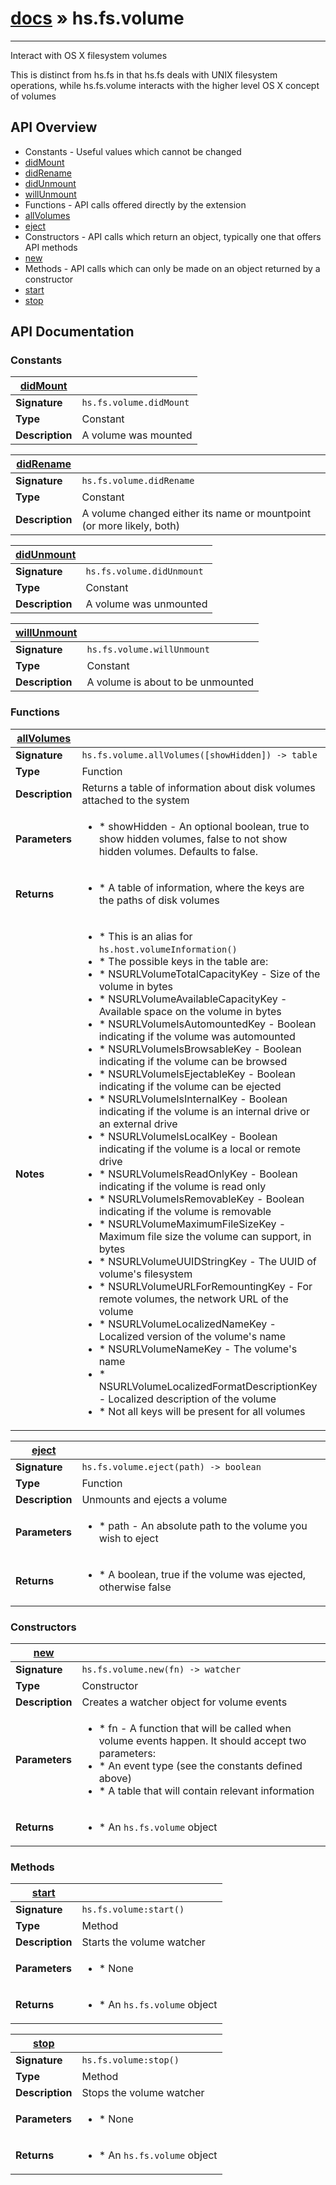 # [docs](index.md) » hs.fs.volume
---

Interact with OS X filesystem volumes

This is distinct from hs.fs in that hs.fs deals with UNIX filesystem operations, while hs.fs.volume interacts with the higher level OS X concept of volumes

## API Overview
* Constants - Useful values which cannot be changed
 * [didMount](#didMount)
 * [didRename](#didRename)
 * [didUnmount](#didUnmount)
 * [willUnmount](#willUnmount)
* Functions - API calls offered directly by the extension
 * [allVolumes](#allVolumes)
 * [eject](#eject)
* Constructors - API calls which return an object, typically one that offers API methods
 * [new](#new)
* Methods - API calls which can only be made on an object returned by a constructor
 * [start](#start)
 * [stop](#stop)

## API Documentation

### Constants

| [didMount](#didMount)         |                                                                                     |
| --------------------------------------------|-------------------------------------------------------------------------------------|
| **Signature**                               | `hs.fs.volume.didMount`                                                                    |
| **Type**                                    | Constant                                                                     |
| **Description**                             | A volume was mounted                                                                     |

| [didRename](#didRename)         |                                                                                     |
| --------------------------------------------|-------------------------------------------------------------------------------------|
| **Signature**                               | `hs.fs.volume.didRename`                                                                    |
| **Type**                                    | Constant                                                                     |
| **Description**                             | A volume changed either its name or mountpoint (or more likely, both)                                                                     |

| [didUnmount](#didUnmount)         |                                                                                     |
| --------------------------------------------|-------------------------------------------------------------------------------------|
| **Signature**                               | `hs.fs.volume.didUnmount`                                                                    |
| **Type**                                    | Constant                                                                     |
| **Description**                             | A volume was unmounted                                                                     |

| [willUnmount](#willUnmount)         |                                                                                     |
| --------------------------------------------|-------------------------------------------------------------------------------------|
| **Signature**                               | `hs.fs.volume.willUnmount`                                                                    |
| **Type**                                    | Constant                                                                     |
| **Description**                             | A volume is about to be unmounted                                                                     |

### Functions

| [allVolumes](#allVolumes)         |                                                                                     |
| --------------------------------------------|-------------------------------------------------------------------------------------|
| **Signature**                               | `hs.fs.volume.allVolumes([showHidden]) -> table`                                                                    |
| **Type**                                    | Function                                                                     |
| **Description**                             | Returns a table of information about disk volumes attached to the system                                                                     |
| **Parameters**                              | <ul><li> * showHidden - An optional boolean, true to show hidden volumes, false to not show hidden volumes. Defaults to false.</li></ul> |
| **Returns**                                 | <ul><li> * A table of information, where the keys are the paths of disk volumes</li></ul>          |
| **Notes**                                   | <ul><li> * This is an alias for `hs.host.volumeInformation()`</li><li> * The possible keys in the table are:</li><li>  * NSURLVolumeTotalCapacityKey - Size of the volume in bytes</li><li>  * NSURLVolumeAvailableCapacityKey - Available space on the volume in bytes</li><li>  * NSURLVolumeIsAutomountedKey - Boolean indicating if the volume was automounted</li><li>  * NSURLVolumeIsBrowsableKey - Boolean indicating if the volume can be browsed</li><li>  * NSURLVolumeIsEjectableKey - Boolean indicating if the volume can be ejected</li><li>  * NSURLVolumeIsInternalKey - Boolean indicating if the volume is an internal drive or an external drive</li><li>  * NSURLVolumeIsLocalKey - Boolean indicating if the volume is a local or remote drive</li><li>  * NSURLVolumeIsReadOnlyKey - Boolean indicating if the volume is read only</li><li>  * NSURLVolumeIsRemovableKey - Boolean indicating if the volume is removable</li><li>  * NSURLVolumeMaximumFileSizeKey - Maximum file size the volume can support, in bytes</li><li>  * NSURLVolumeUUIDStringKey - The UUID of volume's filesystem</li><li>  * NSURLVolumeURLForRemountingKey - For remote volumes, the network URL of the volume</li><li>  * NSURLVolumeLocalizedNameKey - Localized version of the volume's name</li><li>  * NSURLVolumeNameKey - The volume's name</li><li>  * NSURLVolumeLocalizedFormatDescriptionKey - Localized description of the volume</li><li>* Not all keys will be present for all volumes</li></ul>                |

| [eject](#eject)         |                                                                                     |
| --------------------------------------------|-------------------------------------------------------------------------------------|
| **Signature**                               | `hs.fs.volume.eject(path) -> boolean`                                                                    |
| **Type**                                    | Function                                                                     |
| **Description**                             | Unmounts and ejects a volume                                                                     |
| **Parameters**                              | <ul><li> * path - An absolute path to the volume you wish to eject</li></ul> |
| **Returns**                                 | <ul><li> * A boolean, true if the volume was ejected, otherwise false</li></ul>          |

### Constructors

| [new](#new)         |                                                                                     |
| --------------------------------------------|-------------------------------------------------------------------------------------|
| **Signature**                               | `hs.fs.volume.new(fn) -> watcher`                                                                    |
| **Type**                                    | Constructor                                                                     |
| **Description**                             | Creates a watcher object for volume events                                                                     |
| **Parameters**                              | <ul><li> * fn - A function that will be called when volume events happen. It should accept two parameters:</li><li>  * An event type (see the constants defined above)</li><li>  * A table that will contain relevant information</li></ul> |
| **Returns**                                 | <ul><li> * An `hs.fs.volume` object</li></ul>          |

### Methods

| [start](#start)         |                                                                                     |
| --------------------------------------------|-------------------------------------------------------------------------------------|
| **Signature**                               | `hs.fs.volume:start()`                                                                    |
| **Type**                                    | Method                                                                     |
| **Description**                             | Starts the volume watcher                                                                     |
| **Parameters**                              | <ul><li> * None</li></ul> |
| **Returns**                                 | <ul><li> * An `hs.fs.volume` object</li></ul>          |

| [stop](#stop)         |                                                                                     |
| --------------------------------------------|-------------------------------------------------------------------------------------|
| **Signature**                               | `hs.fs.volume:stop()`                                                                    |
| **Type**                                    | Method                                                                     |
| **Description**                             | Stops the volume watcher                                                                     |
| **Parameters**                              | <ul><li> * None</li></ul> |
| **Returns**                                 | <ul><li> * An `hs.fs.volume` object</li></ul>          |

